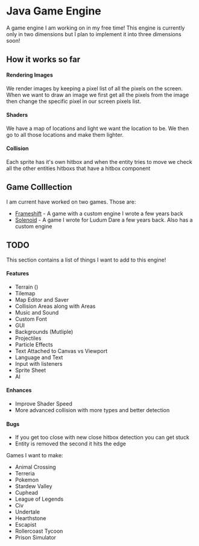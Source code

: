 # Java Game Engine
A game engine I am working on in my free time! This engine is currently
only in two dimensions but I plan to implement it into three dimensions
soon!

## How it works so far
#### Rendering Images
We render images by keeping a pixel list of all the pixels on the screen. When we want to draw an image we first get all the pixels from the image then change the specific pixel in our screen pixels list. 

#### Shaders
We have a map of locations and light we want the location to be. We then go to all those locations and make them lighter.

#### Collision
Each sprite has it's own hitbox and when the entity tries to move
we check all the other entities hitboxs that have a hitbox component

## Game Colllection
I am current have worked on two games. Those are:
- [Frameshift](https://github.com/Avery246813579/Frameshift) - A game with a custom engine I wrote a few years back
- [Solenoid](https://github.com/Avery246813579/Solenoid) - A game I wrote for Ludum Dare a few years back. Also has a custom engine

## TODO 
This section contains a list of things I want to add to this engine!

#### Features
- Terrain ()
- Tilemap
- Map Editor and Saver
- Collision Areas along with Areas
- Music and Sound
- Custom Font
- GUI
- Backgrounds (Mutliple)
- Projectiles
- Particle Effects 
- Text Attached to Canvas vs Viewport
- Language and Text
- Input with listeners
- Sprite Sheet
- AI

#### Enhances
- Improve Shader Speed
- More advanced collision with more types and better detection

#### Bugs
- If you get too close with new close hitbox detection you can get stuck
- Entity is removed the second it hits the edge

Games I want to make: 
- Animal Crossing
- Terreria 
- Pokemon
- Stardew Valley
- Cuphead
- League of Legends 
- Civ
- Undertale
- Hearthstone
- Escapist
- Rollercoast Tycoon
- Prison Simulator 
